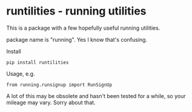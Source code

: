 runtilities - running utilities
===================================

This is a package with a few hopefully useful running utilities.

package name is "running". Yes I know that's confusing.

Install

    pip install runtilities
    
Usage, e.g.

    from running.runsignup import RunSignUp

A lot of this may be obsolete and hasn't been tested for a while, 
so your mileage may vary. Sorry about that.
